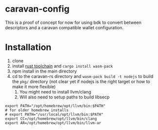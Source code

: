 # caravan-config

This is a proof of concept for now for using bdk to convert between descriptors
and a caravan compatible wallet configuration.

# Installation

1. clone
2. install [rust toolchain](https://www.rust-lang.org/tools/install) and `cargo install wasm-pack`
3. npm install in the main directory
4. cd to the caravan-rs directory and `wasm-pack build -t nodejs` to build the `pkg/` directory (not clear yet if nodejs is the right target or how to make it more flexible)
   1. You might need to install llvm/clang
   2. Will also need to setup paths to build libsecp
  ```
export PATH="/opt/homebrew/opt/llvm/bin:$PATH"
# for older homebrew installs
# export PATH="/usr/local/opt/llvm/bin:$PATH"
export CC=/opt/homebrew/opt/llvm/bin/clang
export AR=/opt/homebrew/opt/llvm/bin/llvm-ar
  ```
